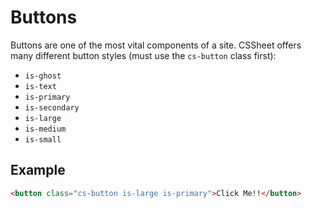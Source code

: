 # Buttons
Buttons are one of the most vital components of a site. CSSheet offers many different button styles (must use the `cs-button` class first):
- `is-ghost`
- `is-text`
- `is-primary`
- `is-secondary`
- `is-large`
- `is-medium`
- `is-small`

## Example
```html
<button class="cs-button is-large is-primary">Click Me!!</button>
```
